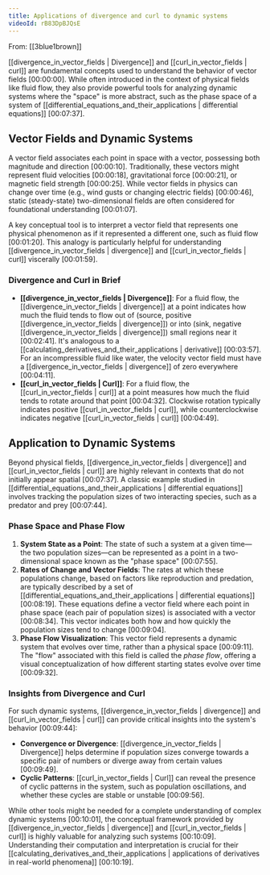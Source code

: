 ```yaml
---
title: Applications of divergence and curl to dynamic systems
videoId: rB83DpBJQsE
---
```


From: [[3blue1brown]] <br/> 

[[divergence_in_vector_fields | Divergence]] and [[curl_in_vector_fields | curl]] are fundamental concepts used to understand the behavior of vector fields <a class="yt-timestamp" data-t="00:00:00">[00:00:00]</a>. While often introduced in the context of physical fields like fluid flow, they also provide powerful tools for analyzing dynamic systems where the "space" is more abstract, such as the phase space of a system of [[differential_equations_and_their_applications | differential equations]] <a class="yt-timestamp" data-t="00:07:37">[00:07:37]</a>.

## Vector Fields and Dynamic Systems

A vector field associates each point in space with a vector, possessing both magnitude and direction <a class="yt-timestamp" data-t="00:00:10">[00:00:10]</a>. Traditionally, these vectors might represent fluid velocities <a class="yt-timestamp" data-t="00:00:18">[00:00:18]</a>, gravitational force <a class="yt-timestamp" data-t="00:00:21">[00:00:21]</a>, or magnetic field strength <a class="yt-timestamp" data-t="00:00:25">[00:00:25]</a>. While vector fields in physics can change over time (e.g., wind gusts or changing electric fields) <a class="yt-timestamp" data-t="00:00:46">[00:00:46]</a>, static (steady-state) two-dimensional fields are often considered for foundational understanding <a class="yt-timestamp" data-t="00:01:07">[00:01:07]</a>.

A key conceptual tool is to interpret a vector field that represents one physical phenomenon as if it represented a different one, such as fluid flow <a class="yt-timestamp" data-t="00:01:20">[00:01:20]</a>. This analogy is particularly helpful for understanding [[divergence_in_vector_fields | divergence]] and [[curl_in_vector_fields | curl]] viscerally <a class="yt-timestamp" data-t="00:01:59">[00:01:59]</a>.

### Divergence and Curl in Brief

*   **[[divergence_in_vector_fields | Divergence]]**: For a fluid flow, the [[divergence_in_vector_fields | divergence]] at a point indicates how much the fluid tends to flow out of (source, positive [[divergence_in_vector_fields | divergence]]) or into (sink, negative [[divergence_in_vector_fields | divergence]]) small regions near it <a class="yt-timestamp" data-t="00:02:41">[00:02:41]</a>. It's analogous to a [[calculating_derivatives_and_their_applications | derivative]] <a class="yt-timestamp" data-t="00:03:57">[00:03:57]</a>. For an incompressible fluid like water, the velocity vector field must have a [[divergence_in_vector_fields | divergence]] of zero everywhere <a class="yt-timestamp" data-t="00:04:11">[00:04:11]</a>.
*   **[[curl_in_vector_fields | Curl]]**: For a fluid flow, the [[curl_in_vector_fields | curl]] at a point measures how much the fluid tends to rotate around that point <a class="yt-timestamp" data-t="00:04:32">[00:04:32]</a>. Clockwise rotation typically indicates positive [[curl_in_vector_fields | curl]], while counterclockwise indicates negative [[curl_in_vector_fields | curl]] <a class="yt-timestamp" data-t="00:04:49">[00:04:49]</a>.

## Application to Dynamic Systems

Beyond physical fields, [[divergence_in_vector_fields | divergence]] and [[curl_in_vector_fields | curl]] are highly relevant in contexts that do not initially appear spatial <a class="yt-timestamp" data-t="00:07:37">[00:07:37]</a>. A classic example studied in [[differential_equations_and_their_applications | differential equations]] involves tracking the population sizes of two interacting species, such as a predator and prey <a class="yt-timestamp" data-t="00:07:44">[00:07:44]</a>.

### Phase Space and Phase Flow

1.  **System State as a Point**: The state of such a system at a given time—the two population sizes—can be represented as a point in a two-dimensional space known as the "phase space" <a class="yt-timestamp" data-t="00:07:55">[00:07:55]</a>.
2.  **Rates of Change and Vector Fields**: The rates at which these populations change, based on factors like reproduction and predation, are typically described by a set of [[differential_equations_and_their_applications | differential equations]] <a class="yt-timestamp" data-t="00:08:19">[00:08:19]</a>. These equations define a vector field where each point in phase space (each pair of population sizes) is associated with a vector <a class="yt-timestamp" data-t="00:08:34">[00:08:34]</a>. This vector indicates both how and how quickly the population sizes tend to change <a class="yt-timestamp" data-t="00:09:04">[00:09:04]</a>.
3.  **Phase Flow Visualization**: This vector field represents a dynamic system that evolves over time, rather than a physical space <a class="yt-timestamp" data-t="00:09:11">[00:09:11]</a>. The "flow" associated with this field is called the *phase flow*, offering a visual conceptualization of how different starting states evolve over time <a class="yt-timestamp" data-t="00:09:32">[00:09:32]</a>.

### Insights from Divergence and Curl

For such dynamic systems, [[divergence_in_vector_fields | divergence]] and [[curl_in_vector_fields | curl]] can provide critical insights into the system's behavior <a class="yt-timestamp" data-t="00:09:44">[00:09:44]</a>:

*   **Convergence or Divergence**: [[divergence_in_vector_fields | Divergence]] helps determine if population sizes converge towards a specific pair of numbers or diverge away from certain values <a class="yt-timestamp" data-t="00:09:49">[00:09:49]</a>.
*   **Cyclic Patterns**: [[curl_in_vector_fields | Curl]] can reveal the presence of cyclic patterns in the system, such as population oscillations, and whether these cycles are stable or unstable <a class="yt-timestamp" data-t="00:09:56">[00:09:56]</a>.

While other tools might be needed for a complete understanding of complex dynamic systems <a class="yt-timestamp" data-t="00:10:01">[00:10:01]</a>, the conceptual framework provided by [[divergence_in_vector_fields | divergence]] and [[curl_in_vector_fields | curl]] is highly valuable for analyzing such systems <a class="yt-timestamp" data-t="00:10:09">[00:10:09]</a>. Understanding their computation and interpretation is crucial for their [[calculating_derivatives_and_their_applications | applications of derivatives in real-world phenomena]] <a class="yt-timestamp" data-t="00:10:19">[00:10:19]</a>.